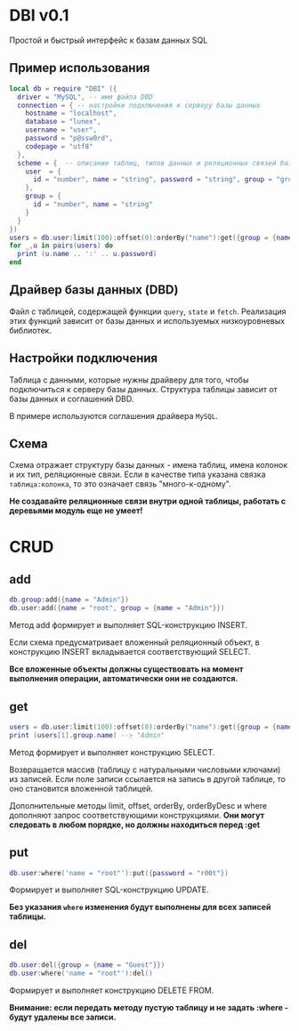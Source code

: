 # DBI v0.1

Простой и быстрый интерфейс к базам данных SQL

## Пример использования

````lua
local db = require "DBI" ({
  driver = "MySQL", -- имя файла DBD
  connection = { -- настройки подключения к серверу базы данных
    hostname = "localhost",
    database = "lunex",
    username = "user",
    password = "p@ssw0rd",
    codepage = "utf8"
  },
  scheme = {  -- описание таблиц, типов данных и реляционных связей базы данных        
    user  = {               
      id = "number", name = "string", password = "string", group = "group:id"
    },
    group = {
      id = "number", name = "string"
    }
  }
})
users = db.user:limit(100):offset(0):orderBy("name"):get({group = {name = "Admin"}})
for _,u in pairs(users) do
  print (u.name .. ':' .. u.password)
end
````
## Драйвер базы данных (DBD)

Файл с таблицей, содержащей функции `query`, `state` и `fetch`. 
Реализация этих функций зависит от базы данных и используемых низкоуровневых библиотек.

## Настройки подключения

Таблица с данными, которые нужны драйверу для того, чтобы подключиться к серверу базы данных.  Структура таблицы зависит от базы данных и соглашений DBD. 

В примере используются соглашения драйвера `MySQL`.

## Схема

Схема отражает структуру базы данных - имена таблиц, имена колонок и их тип, реляционные связи. Если в качестве типа указана связка `таблица:колонка`, то это означает связь "много-к-одному".

**Не создавайте реляционные связи внутри одной таблицы, работать с деревьями модуль еще не умеет!**

# CRUD

## add

````lua
db.group:add({name = "Admin"})
db.user:add({name = "root", group = {name = "Admin"}})
````
Метод add формирует и выполняет SQL-конструкцию INSERT. 

Если схема предусматривает вложенный реляционный объект, в конструкцию INSERT вкладывается соответствующий SELECT. 

**Все вложенные объекты должны существовать на момент выполнения операции, автоматически они не создаются.**

## get

````lua
users = db.user:limit(100):offset(0):orderBy("name"):get({group = {name = "Admin"}})
print (users[1].group.name) --> "Admin"
````
Метод формирует и выполняет конструкцию SELECT.

Возвращается массив (таблицу с натуральными числовыми ключами) из записей. Если поле записи ссылается на запись в другой таблице, то оно становится вложенной таблицей.

Дополнительные методы limit, offset, orderBy, orderByDesc и where дополняют запрос соответствующими конструкциями. **Они могут следовать в любом порядке, но должны находиться перед :get**

## put

````lua
db.user:where('name = "root"'):put({password = "r00t"})
````
Формирует и выполняет SQL-конструкцию UPDATE.

**Без указания `where` изменения будут выполнены для всех записей таблицы.**

## del

````lua
db.user:del({group = {name = "Guest"}}) 
db.user:where('name = "root"'):del()
````
Формирует и выполняет конструкцию DELETE FROM. 

**Внимание: если передать методу пустую таблицу и не задать :where - будут удалены все записи.**
